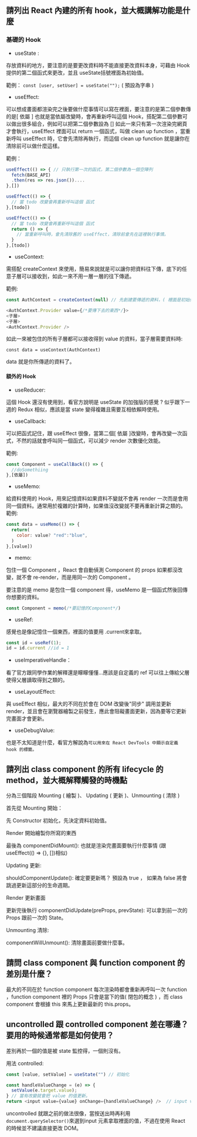 ## 請列出 React 內建的所有 hook，並大概講解功能是什麼
### 基礎的 Hook

* useState : 

存放資料的地方，要注意的是要更改資料時不能直接更改資料本身，可藉由 Hook 提供的第二個函式來更改，並且 useState括號裡面為初始值。

範例：
`const [user, setUser] = useState("");` ( 預設為字串 )

* useEffect:

可以想成畫面都渲染完之後要做什麼事情可以寫在裡面，要注意的是第二個參數傳的是[ 依屬 ] 也就是當依屬改變時，會再重新呼叫這個 Hook，搭配第二個參數可以做出很多組合，例如可以把第二個參數設為 [] 如此一來只有第一次渲染完網頁才會執行，useEffect 裡面可以 return 一個函式，叫做 clean up function ，當重新呼叫 useEffect 時，它會先清除再執行，而這個 clean up function 就是讓你在清除前可以做什麼這樣。

範例：
```js
useEffect(() => { // 只執行第一次的函式，第二個參數為一個空陣列
  fetch(BASE_API)
  .then(res => res.json())....
},[])

useEffect(() => {  
  // 當 todo 改變會再重新呼叫這個 函式
},[todo])

useEffect(() => {  
  // 當 todo 改變會再重新呼叫這個 函式
  return () => {
    // 當重新呼叫時，會先清除舊的 useEffect，清除前會先在這裡執行事情。
  }
},[todo])

```
* useContext: 

需搭配  createContext 來使用，簡易來說就是可以讓你把資料往下傳，底下的任意子層可以接收到，如此一來不用一層一層的往下傳遞。

範例: 
```js
const AuthContext = createContext(null) // 先創建要傳遞的資料，( 裡面是初始值 )

<AuthContext.Provider value={/*要傳下去的東西*/}>
<子層>
<子層>
<AuthContext.Provider />

```
如此一來被包住的所有子層都可以接收得到 value 的資料，當子層需要資料時:

`const data = useContext(AuthContext)`

data 就是你所傳遞的資料了。


#### 額外的 Hook

* useReducer:

這個 Hook 還沒有使用到，看官方說明是 useState 的加強版的感覺 ? 似乎跟下一週的 Redux 相似，應該是當 state 變得複雜且需要互相依賴時使用。

* useCallback:

可以把函式記住，跟 useEffect 很像，當第二個[ 依屬 ]改變時，會再改變一次函式，不然的話就會呼叫同一個函式，可以減少 render 次數優化效能。

範例: 
```js
const Component = useCallBack(() => {
  //doSomethiing
},[依屬])
```

* useMemo:

給資料使用的 Hook，用來記憶資料如果資料不變就不會再 render 一次而是會用同一個資料。通常用於複雜的計算時，如果值沒改變就不要再重新計算之類的。
範例: 

```js
const data = useMemo(() => {
  return(
    color: value? "red":"blue",
  )
},[value])
```

* memo: 

包住一個 Component ，React 會自動偵測 Component 的 props 如果都沒改變，就不會 re-render，而是用同一次的 Component 。

要注意的是 memo 是包住一個 component 得，useMemo 是一個函式然後回傳你想要的資料。

```js
const Component = memo(/*要記憶的Component*/)
```
* useRef:

感覺也是像記憶住一個東西，裡面的值要用 .current來拿取。
```js
const id = useRef(1);
id = id.current //id = 1
```
* useImperativeHandle：

看了官方跟同學作業的解釋還是矇矇懂懂...應該是自定義的 ref 可以往上傳給父層使得父層讀取得到之類的。
* useLayoutEffect: 

與 useEffect 相似，最大的不同在於會在 DOM 改變後"同步" 調用並更新 render，並且會在瀏覽器繪製之前發生，應此會阻礙畫面更新，因為要等它更新完畫面才會更新。
* useDebugValue:

也是不太知道是什麼，看官方解說為`可以用來在 React DevTools 中顯示自定義 hook 的標籤。`
## 請列出 class component 的所有 lifecycle 的 method，並大概解釋觸發的時機點

分為三個階段 Mounting ( 繪製 )、 Updating ( 更新 )、Unmounting ( 清除 )

首先從 Mounting 開始：

先 Constructor 初始化，先決定資料初始值。

Render 開始繪製你所寫的東西

最後為 componentDidMount(): 也就是渲染完畫面要執行什麼事情 (跟 useEffect(() => {}, [])相似)

Updating 更新: 

shouldComponentUpdate(): 確定要更新嗎？ 預設為 true ， 如果為 false 將會跳過更新這部分的生命週期。

Render 更新畫面

更新完後執行 componentDidUpdate(preProps, prevState): 可以拿到前一次的 Props 跟前一次的 State。

Unmounting 清除:

componentWillUnmount(): 清除畫面前要做什麼事。

## 請問 class component 與 function component 的差別是什麼？
最大的不同在於 function component 每次渲染時都會重新再呼叫一次 function ，function component 裡的 Props 只會是當下的值( 閉包的概念 ) ，而 class component 會根據 this 來馬上更新最新的 this.props。

## uncontrolled 跟 controlled component 差在哪邊？要用的時候通常都是如何使用？

差別再於一個的值是被 state 監控得，一個則沒有。

用法 controlled:
```js
const [value, setValue] = useState("") // 初始化

const handleValueChange = (e) => {
  setValue(e.target.value);
} // 當有改變就會把 value 的值更新。
return <input value={value} onChange={handleValueChange} />  // input value 綁定，加上onChange 事件
```

uncontrolled 就跟之前的做法很像，當按送出時再利用 `document.querySelector()`來選到input 元素拿取裡面的值，不過在使用 React 的時候並不建議直接更改 DOM。

